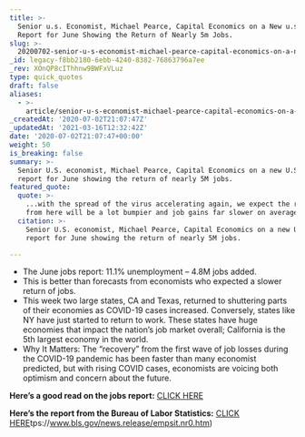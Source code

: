```yaml
---
title: >-
  Senior u.s. Economist, Michael Pearce, Capital Economics on a New u.s. Jobs
  Report for June Showing the Return of Nearly 5m Jobs.
slug: >-
  20200702-senior-u-s-economist-michael-pearce-capital-economics-on-a-new-jobs-report-for-june-showing-the-return-of-nearly-5m-jobs
_id: legacy-f8bb2180-6ebb-4240-8382-76863796a7ee
_rev: XOnQP8cIThhnw9BWFxVLuz
type: quick_quotes
draft: false
aliases:
  - >-
    article/senior-u-s-economist-michael-pearce-capital-economics-on-a-new-jobs-report-for-june-showing-the-return-of-nearly-5m-jobs/
_createdAt: '2020-07-02T21:07:47Z'
_updatedAt: '2021-03-16T12:32:42Z'
date: '2020-07-02T21:07:47+00:00'
weight: 50
is_breaking: false
summary: >-
  Senior U.S. economist, Michael Pearce, Capital Economics on a new U.S. jobs
  report for June showing the return of nearly 5M jobs.
featured_quote:
  quote: >-
    ...with the spread of the virus accelerating again, we expect the recovery
    from here will be a lot bumpier and job gains far slower on average.
  citation: >-
    Senior U.S. economist, Michael Pearce, Capital Economics on a new U.S. jobs
    report for June showing the return of nearly 5M jobs.

---
```

* The June jobs report: 11.1% unemployment – 4.8M jobs added.
* This is better than forecasts from economists who expected a slower return of jobs.
* This week two large states, CA and Texas, returned to shuttering parts of their economies as COVID-19 cases increased. Conversely, states like NY have just started to return to work. These states have huge economies that impact the nation’s job market overall; California is the 5th largest economy in the world.
* Why It Matters: The “recovery” from the first wave of job losses during the COVID-19 pandemic has been faster than many economist predicted, but with rising COVID cases, economists are voicing both optimism and concern about the future.

**Here’s a good read on the jobs report:** [CLICK HERE](https://www.cnbc.com/2020/07/02/jobs-report-june-2020.html)

**Here’s the report from the Bureau of Labor Statistics:** [CLICK HERE](https://www.bls.gov/news.release/empsit.nr0.htm)tps://www.bls.gov/news.release/empsit.nr0.htm)